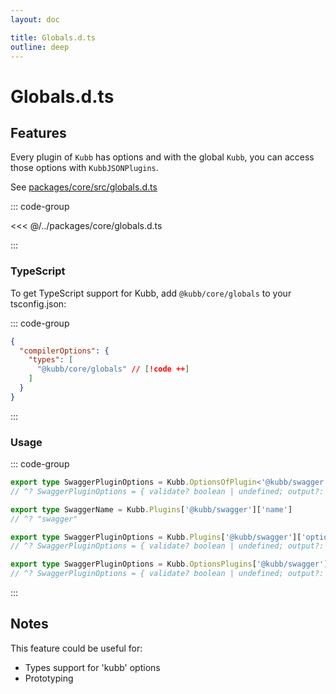 ```yaml
---
layout: doc

title: Globals.d.ts
outline: deep
---
```


# Globals.d.ts

## Features

Every plugin of `Kubb` has options and with the global `Kubb`, you can access those options with `KubbJSONPlugins`.

See [packages/core/src/globals.d.ts](https://github.com/kubb-project/kubb/blob/main/packages/core/global.d.ts)

::: code-group

<<< @/../packages/core/globals.d.ts

:::

### TypeScript

To get TypeScript support for Kubb, add `@kubb/core/globals` to your tsconfig.json:

::: code-group

```json [tsconfig.json]
{
  "compilerOptions": {
    "types": [
      "@kubb/core/globals" // [!code ++]
    ]
  }
}
```

:::

### Usage

::: code-group

```typescript [Kubb.OptionsOfPlugin]
export type SwaggerPluginOptions = Kubb.OptionsOfPlugin<'@kubb/swagger'>
// ^? SwaggerPluginOptions = { validate? boolean | undefined; output?: string | false | undefined...}
```

```typescript [Kubb.Plugins name]
export type SwaggerName = Kubb.Plugins['@kubb/swagger']['name']
// ^? "swagger"
```

```typescript [Kubb.Plugins options]
export type SwaggerPluginOptions = Kubb.Plugins['@kubb/swagger']['options']
// ^? SwaggerPluginOptions = { validate? boolean | undefined; output?: string | false | undefined...}
```

```typescript [Kubb.OptionsPlugins]
export type SwaggerPluginOptions = Kubb.OptionsPlugins['@kubb/swagger']['options']
// ^? SwaggerPluginOptions = { validate? boolean | undefined; output?: string | false | undefined...}
```

:::

## Notes

This feature could be useful for:

- Types support for 'kubb' options
- Prototyping

